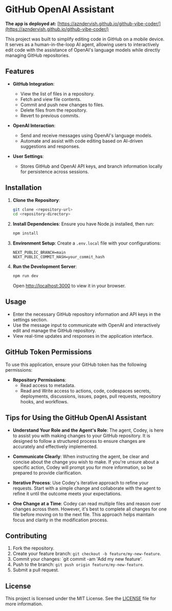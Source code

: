 # GitHub OpenAI Assistant

**The app is deployed at:** [https://azndervish.github.io/github-vibe-coder/](https://azndervish.github.io/github-vibe-coder/)

This project was built to simplify editing code in GitHub on a mobile device. It serves as a human-in-the-loop AI agent, allowing users to interactively edit code with the assistance of OpenAI's language models while directly managing GitHub repositories.

## Features

- **GitHub Integration**: 
  - View the list of files in a repository.
  - Fetch and view file contents.
  - Commit and push new changes to files.
  - Delete files from the repository.
  - Revert to previous commits.

- **OpenAI Interaction**:
  - Send and receive messages using OpenAI's language models.
  - Automate and assist with code editing based on AI-driven suggestions and responses.
  
- **User Settings**: 
  - Stores GitHub and OpenAI API keys, and branch information locally for persistence across sessions.

## Installation

1. **Clone the Repository**:
   ```bash
   git clone <repository-url>
   cd <repository-directory>
   ```

2. **Install Dependencies**:
   Ensure you have Node.js installed, then run:
   ```bash
   npm install
   ```

3. **Environment Setup**:
   Create a `.env.local` file with your configurations:
   ```
   NEXT_PUBLIC_BRANCH=main
   NEXT_PUBLIC_COMMIT_HASH=your_commit_hash
   ```

4. **Run the Development Server**:
   ```bash
   npm run dev
   ```
   
   Open [http://localhost:3000](http://localhost:3000) to view it in your browser.

## Usage

- Enter the necessary GitHub repository information and API keys in the settings section.
- Use the message input to communicate with OpenAI and interactively edit and manage the GitHub repository.
- View real-time updates and responses in the application interface.

## GitHub Token Permissions

To use this application, ensure your GitHub token has the following permissions:

- **Repository Permissions**:
  - Read access to metadata.
  - Read and Write access to actions, code, codespaces secrets, deployments, discussions, issues, pages, pull requests, repository hooks, and workflows.

## Tips for Using the GitHub OpenAI Assistant

- **Understand Your Role and the Agent's Role**: The agent, Codey, is here to assist you with making changes to your GitHub repository. It is designed to follow a structured process to ensure changes are accurately and effectively implemented.

- **Communicate Clearly**: When instructing the agent, be clear and concise about the change you wish to make. If you're unsure about a specific action, Codey will prompt you for more information, so be prepared to provide clarification.

- **Iterative Process**: Use Codey's iterative approach to refine your requests. Start with a simple change and collaborate with the agent to refine it until the outcome meets your expectations.

- **One Change at a Time**: Codey can read multiple files and reason over changes across them. However, it's best to complete all changes for one file before moving on to the next file. This approach helps maintain focus and clarity in the modification process.

## Contributing

1. Fork the repository.
2. Create your feature branch: `git checkout -b feature/my-new-feature`.
3. Commit your changes: `git commit -am 'Add my new feature'.
4. Push to the branch: `git push origin feature/my-new-feature`.
5. Submit a pull request.

## License

This project is licensed under the MIT License. See the [LICENSE](LICENSE) file for more information.
